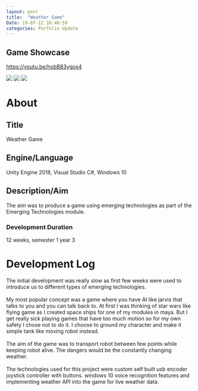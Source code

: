 ```yaml
---
layout: post
title:  "Weather Game"
Date: 19-07-12 16:40:59 
categories: Porfolio Update
---
```

<p><h2><b>Game Showcase</b></h2></p>
<p><a href="https://youtu.be/hobB83ygos4">https://youtu.be/hobB83ygos4</a></p>
<img src="https://i.imgur.com/nUQFaKe.png">
<img src="https://i.imgur.com/UAAOgPh.png">
<img src="https://i.imgur.com/1OpVvUj.png">
<p>
<h1><b>About</b></h1>
<h2><b>Title</b></h2>
Weather Game
<h2><b>Engine/Language</b></h2>
Unity Engine 2018, Visual Studio C#, Windows 10
<h2><b> Description/Aim</b></h2>
The aim was to produce a game using emerging technologies as part of the Emerging Technologies module.
<h3>Development Duration</h3>
12 weeks, semester 1 year 3
<h1><b>Development Log</b></h1>
The initial development was really slow as first few weeks were used to introduce us to different types of emerging technologies.
<br></br>
My most popular concept was a game where you have AI like jarvis that talks to you and you can talk back to. At first I was thinking of star wars like flying game as I created space ships for one of my modules in maya. But I get really sick playing games that have too much motion so for my own safety I chose not to do it. I choose to ground my character and make it simple tank like moving robot instead.
<br></br>
The aim of the game was to transport robot between few points while keeping robot alive. The dangers would be the constantly changing weather.
<br></br>
The technologies used for this project were custom self built  usb encoder joystick controller with buttons. windows 10 voice recognition features and implementing weather API into the game for live weather data.

</p>

<br></br>
<p>

